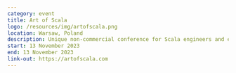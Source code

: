 ```yaml
---
category: event
title: Art of Scala
logo: /resources/img/artofscala.png
location: Warsaw, Poland
description: Unique non-commercial conference for Scala engineers and enthusiasts.
start: 13 November 2023
end: 13 November 2023
link-out: https://artofscala.com
---
```

